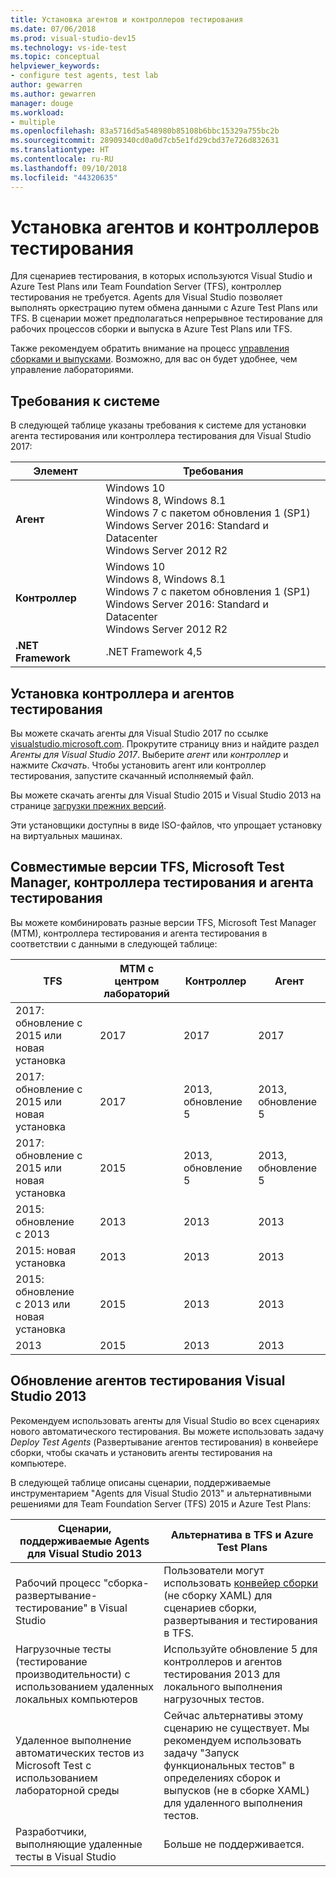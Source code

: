 ```yaml
---
title: Установка агентов и контроллеров тестирования
ms.date: 07/06/2018
ms.prod: visual-studio-dev15
ms.technology: vs-ide-test
ms.topic: conceptual
helpviewer_keywords:
- configure test agents, test lab
author: gewarren
ms.author: gewarren
manager: douge
ms.workload:
- multiple
ms.openlocfilehash: 83a5716d5a548980b85108b6bbc15329a755bc2b
ms.sourcegitcommit: 28909340cd0a0d7cb5e1fd29cbd37e726d832631
ms.translationtype: HT
ms.contentlocale: ru-RU
ms.lasthandoff: 09/10/2018
ms.locfileid: "44320635"
---
```

# <a name="install-test-agents-and-test-controllers"></a>Установка агентов и контроллеров тестирования

Для сценариев тестирования, в которых используются Visual Studio и Azure Test Plans или Team Foundation Server (TFS), контроллер тестирования не требуется. Agents для Visual Studio позволяет выполнять оркестрацию путем обмена данными с Azure Test Plans или TFS. В сценарии может предполагаться непрерывное тестирование для рабочих процессов сборки и выпуска в Azure Test Plans или TFS.

Также рекомендуем обратить внимание на процесс [управления сборками и выпусками](use-build-or-rm-instead-of-lab-management.md). Возможно, для вас он будет удобнее, чем управление лабораториями.

## <a name="system-requirements"></a>Требования к системе

В следующей таблице указаны требования к системе для установки агента тестирования или контроллера тестирования для Visual Studio 2017:

| Элемент | Требования |
| ---- | ------------ |
| **Агент** | Windows 10<br />Windows 8, Windows 8.1<br />Windows 7 с пакетом обновления 1 (SP1)<br />Windows Server 2016: Standard и Datacenter<br />Windows Server 2012 R2 |
| **Контроллер** | Windows 10<br />Windows 8, Windows 8.1<br />Windows 7 с пакетом обновления 1 (SP1)<br />Windows Server 2016: Standard и Datacenter<br />Windows Server 2012 R2 |
| **.NET Framework** | .NET Framework 4,5 |

## <a name="install-the-test-controller-and-test-agents"></a>Установка контроллера и агентов тестирования

Вы можете скачать агенты для Visual Studio 2017 по ссылке [visualstudio.microsoft.com](https://visualstudio.microsoft.com/downloads/?q=agents). Прокрутите страницу вниз и найдите раздел *Агенты для Visual Studio 2017*. Выберите *агент* или *контроллер* и нажмите *Скачать*. Чтобы установить агент или контроллер тестирования, запустите скачанный исполняемый файл.

Вы можете скачать агенты для Visual Studio 2015 и Visual Studio 2013 на странице [загрузки прежних версий](https://visualstudio.microsoft.com/vs/older-downloads/).

Эти установщики доступны в виде ISO-файлов, что упрощает установку на виртуальных машинах.

## <a name="compatible-versions-of-tfs-microsoft-test-manager-the-test-controller-and-test-agent"></a>Совместимые версии TFS, Microsoft Test Manager, контроллера тестирования и агента тестирования

Вы можете комбинировать разные версии TFS, Microsoft Test Manager (MTM), контроллера тестирования и агента тестирования в соответствии с данными в следующей таблице:

| TFS | MTM с центром лабораторий | Контроллер | Агент |
| --- | -------------------------------------- | ---------- | ----- |
| 2017: обновление с 2015 или новая установка | 2017 | 2017 | 2017 |
| 2017: обновление с 2015 или новая установка | 2017 | 2013, обновление 5 | 2013, обновление 5 |
| 2017: обновление с 2015 или новая установка | 2015 | 2013, обновление 5 | 2013, обновление 5 |
| 2015: обновление с 2013 | 2013 | 2013 |2013 |
| 2015: новая установка | 2013 | 2013 | 2013 |
| 2015: обновление с 2013 или новая установка | 2015 | 2013 | 2013 |
| 2013 | 2015 | 2013 | 2013 |

## <a name="upgrade-from-visual-studio-2013-test-agents"></a>Обновление агентов тестирования Visual Studio 2013

Рекомендуем использовать агенты для Visual Studio во всех сценариях нового автоматического тестирования. Вы можете использовать задачу *Deploy Test Agents* (Развертывание агентов тестирования) в конвейере сборки, чтобы скачать и установить агенты тестирования на компьютере.

В следующей таблице описаны сценарии, поддерживаемые инструментарием "Agents для Visual Studio 2013" и альтернативными решениями для Team Foundation Server (TFS) 2015 и Azure Test Plans:

| Сценарии, поддерживаемые Agents для Visual Studio 2013 | Альтернатива в TFS и Azure Test Plans |
| --- | --- |
| Рабочий процесс "сборка-развертывание-тестирование" в Visual Studio | Пользователи могут использовать [конвейер сборки](/azure/devops/pipelines/index?view=vsts) (не сборку XAML) для сценариев сборки, развертывания и тестирования в TFS. |
| Нагрузочные тесты (тестирование производительности) с использованием удаленных локальных компьютеров | Используйте обновление 5 для контроллеров и агентов тестирования 2013 для локального выполнения нагрузочных тестов. |
| Удаленное выполнение автоматических тестов из Microsoft Test с использованием лабораторной среды | Сейчас альтернативы этому сценарию не существует. Мы рекомендуем использовать задачу "Запуск функциональных тестов" в определениях сборок и выпусков (не в сборке XAML) для удаленного выполнения тестов. |
| Разработчики, выполняющие удаленные тесты в Visual Studio | Больше не поддерживается. |
